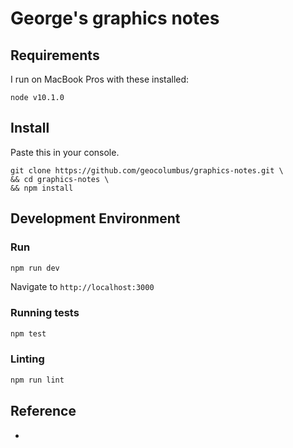 # George's graphics notes

## Requirements

I run on MacBook Pros with these installed:

```
node v10.1.0
```


## Install

Paste this in your console.

```
git clone https://github.com/geocolumbus/graphics-notes.git \
&& cd graphics-notes \
&& npm install
```

## Development Environment

### Run

```bash
npm run dev
```

Navigate to ```http://localhost:3000```

### Running tests

```bash
npm test
```

### Linting

```bash
npm run lint
```

## Reference

*